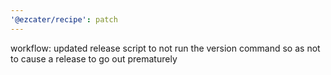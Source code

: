```yaml
---
'@ezcater/recipe': patch
---
```


workflow: updated release script to not run the version command so as not to cause a release to go out prematurely
